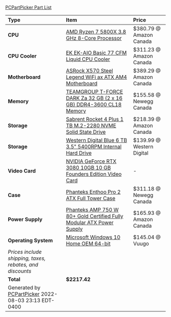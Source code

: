 [PCPartPicker Part List](https://ca.pcpartpicker.com/list/bjfn9r)

Type|Item|Price
:----|:----|:----
**CPU** | [AMD Ryzen 7 5800X 3.8 GHz 8-Core Processor](https://ca.pcpartpicker.com/product/qtvqqs/amd-ryzen-7-5800x-38-ghz-8-core-processor-100-100000063wof) | $380.79 @ Amazon Canada 
**CPU Cooler** | [EK EK-AIO Basic 77 CFM Liquid CPU Cooler](https://ca.pcpartpicker.com/product/znH7YJ/ek-ek-aio-basic-360-77-cfm-liquid-cpu-cooler-ek-aio-basic-360) | $311.23 @ Amazon Canada 
**Motherboard** | [ASRock X570 Steel Legend WiFi ax ATX AM4 Motherboard](https://ca.pcpartpicker.com/product/QVn8TW/asrock-x570-steel-legend-wifi-ax-atx-am4-motherboard-x570-steel-legend-wifi-ax) | $389.29 @ Amazon Canada 
**Memory** | [TEAMGROUP T-FORCE DARK Za 32 GB (2 x 16 GB) DDR4-3600 CL18 Memory](https://ca.pcpartpicker.com/product/sfxbt6/teamgroup-t-force-dark-za-32-gb-2-x-16-gb-ddr4-3600-cl18-memory-tdzad432g3600hc18jdc01) | $155.58 @ Newegg Canada 
**Storage** | [Sabrent Rocket 4 Plus 1 TB M.2-2280 NVME Solid State Drive](https://ca.pcpartpicker.com/product/dpyqqs/sabrent-rocket-4-plus-1-tb-m2-2280-nvme-solid-state-drive-sb-rkt4p-1tb) | $218.39 @ Amazon Canada 
**Storage** | [Western Digital Blue 6 TB 3.5" 5400RPM Internal Hard Drive](https://ca.pcpartpicker.com/product/Z2HRsY/western-digital-blue-6-tb-35-5400rpm-internal-hard-drive-wd60ezaz) | $139.99 @ Western Digital 
**Video Card** | [NVIDIA GeForce RTX 3080 10GB 10 GB Founders Edition Video Card](https://ca.pcpartpicker.com/product/RnDkcf/nvidia-geforce-rtx-3080-10-gb-founders-edition-video-card-9001g1332530000) |-
**Case** | [Phanteks Enthoo Pro 2 ATX Full Tower Case](https://ca.pcpartpicker.com/product/gQWBD3/phanteks-enthoo-pro-2-atx-full-tower-case-ph-es620ptg_dbk01) | $311.18 @ Newegg Canada 
**Power Supply** | [Phanteks AMP 750 W 80+ Gold Certified Fully Modular ATX Power Supply](https://ca.pcpartpicker.com/product/fq4BD3/phanteks-amp-750-w-80-gold-certified-fully-modular-atx-power-supply-ph-p750g_us01) | $165.93 @ Amazon Canada 
**Operating System** | [Microsoft Windows 10 Home OEM 64-bit](https://ca.pcpartpicker.com/product/wtgPxr/microsoft-os-kw900140) | $145.04 @ Vuugo 
 | *Prices include shipping, taxes, rebates, and discounts* |
 | **Total** | **$2217.42**
 | Generated by [PCPartPicker](https://pcpartpicker.com) 2022-08-03 23:13 EDT-0400 |
